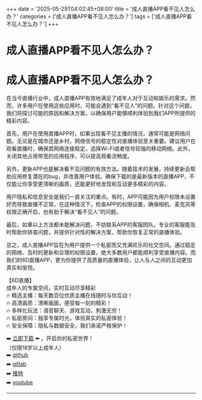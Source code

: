 +++
date = '2025-05-29T04:02:45+08:00'
title = '成人直播APP看不见人怎么办？'
categories = ['成人直播APP看不见人怎么办？']
tags = ['成人直播APP看不见人怎么办？']
+++

# 成人直播APP看不见人怎么办？

# 成人直播APP看不见人怎么办？

在当今直播行业中，成人直播APP有效地满足了成年人对于互动和娱乐的需求。然而，许多用户在使用这些应用时，可能会遇到“看不见人”的问题。针对这个问题，我们将探讨可能的原因和解决方案，以确保用户能够顺利体验到我们APP所提供的精彩内容。

首先，用户在使用直播APP时，如果出现看不见主播的情况，通常可能是网络问题。无论是在城市还是乡村，网络信号的稳定性对直播体验至关重要。建议用户在观看直播时，确保其网络连接稳定，选择Wi-Fi或者信号较强的移动网络。此外，关闭其他占用带宽的应用程序，可以提高观看流畅度。

另外，更新APP也是解决看不见问题的有效方法。随着技术的发展，持续更新会帮助应用修复潜在的bug，并改善用户体验。确保下载的是最新版本的直播APP，不仅能让你享受更清晰的画质，还能更好地发现和互动更多精彩的内容。

用户隐私和信息安全是我们一直关注的重点。有时，APP可能因为用户权限未设置好而导致直播不正常。在这种情况下，检查APP的权限设置，确保相机、麦克风等权限正确开启，也有助于解决“看不见人”的问题。

最后，如果以上方法都未能解决问题，不妨联系APP的客服团队。专业的客服能及时帮助你排查问题，并提供针对性的解决方案，帮助你恢复正常的直播体验。

总之，成人直播APP旨在为用户提供一个私密而又充满欢乐的社交空间。通过稳定的网络、及时的更新和合理的权限设置，绝大多数用户都能顺利享受直播内容。而我们的6D直播APP，更为你提供了高质量的直播体验，让人与人之间的互动更加真实和愉悦。

【6D直播】  
成年人的专属空间，实时互动尽享精彩  
🔥 精选主播：每天数百位优质主播在线随时与你互动！  
🔥 高清画质：清晰画面，感受每一刻的精彩！  
🔥 多样化玩法：语音聊天、游戏互动，刺激无穷！  
🔥 私密房间：独享专属时光，体验真实的私密体验！  
🔥 安全保障：隐私与数据安全，我们承诺严格保护！  

➡️ [立即下载](https://down123.s3.ap-east-1.amazonaws.com/down/down.html?channelCode=blog) ⬅️ ，开启你的私密世界！  
（仅限18岁以上成年人）  
➡️ [github](https://aldult-live.github.io/)  
➡️ [gitlab](https://seo-09598d.gitlab.io/)  
➡️ [推特](https://x.com/wegame33)  
➡️ [youtube](https://www.youtube.com/@6Dlive)  

---
